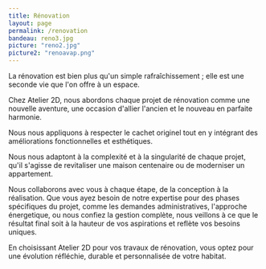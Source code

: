 ```yaml
---
title: Rénovation
layout: page
permalink: /renovation
bandeau: reno3.jpg
picture: "reno2.jpg"
picture2: "renoavap.png"
---
```


La rénovation est bien plus qu'un simple rafraîchissement ; elle est une seconde vie que l'on offre à un espace.

Chez Atelier 2D, nous abordons chaque projet de rénovation comme une nouvelle aventure, une occasion d'allier l'ancien et le nouveau en parfaite harmonie.

Nous nous appliquons à respecter le cachet originel tout en y intégrant des améliorations fonctionnelles et esthétiques.

Nous nous adaptont à la complexité et à la singularité de chaque projet, qu'il s'agisse de revitaliser une maison centenaire ou de moderniser un appartement.

Nous collaborons avec vous à chaque étape, de la conception à la réalisation. Que vous ayez besoin de notre expertise pour des phases spécifiques du projet, comme les demandes administratives, l'approche énergetique, ou nous confiez la gestion complète, nous veillons à ce que le résultat final soit à la hauteur de vos aspirations et reflète vos besoins uniques.

En choisissant Atelier 2D pour vos travaux de rénovation, vous optez pour une évolution réfléchie, durable et personnalisée de votre habitat.


